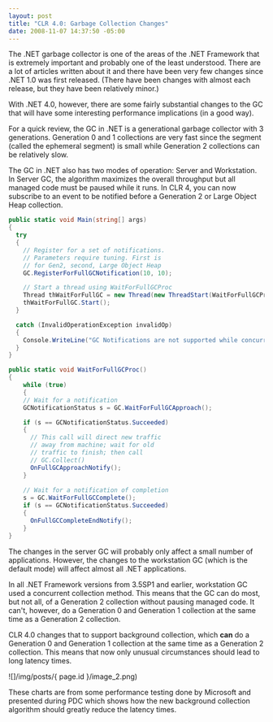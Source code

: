 ```yaml
---
layout: post
title: "CLR 4.0: Garbage Collection Changes"
date: 2008-11-07 14:37:50 -05:00
---
```


The .NET garbage collector is one of the areas of the .NET Framework that is extremely important and probably one of the least understood. There are a lot of articles written about it and there have been very few changes since .NET 1.0 was first released. (There have been changes with almost each release, but they have been relatively minor.)

With .NET 4.0, however, there are some fairly substantial changes to the GC that will have some interesting performance implications (in a good way).

For a quick review, the GC in .NET is a generational garbage collector with 3 generations. Generation 0 and 1 collections are very fast since the segment (called the ephemeral segment) is small while Generation 2 collections can be relatively slow.

The GC in .NET also has two modes of operation: Server and Workstation. In Server GC, the algorithm maximizes the overall throughput but all managed code must be paused while it runs. In CLR 4, you can now subscribe to an event to be notified before a Generation 2 or Large Object Heap collection.

```csharp
public static void Main(string[] args)
{
  try
  {
    // Register for a set of notifications.
    // Parameters require tuning. First is 
    // for Gen2, second, Large Object Heap 
    GC.RegisterForFullGCNotification(10, 10);

    // Start a thread using WaitForFullGCProc
    Thread thWaitForFullGC = new Thread(new ThreadStart(WaitForFullGCProc));
    thWaitForFullGC.Start();
  }

  catch (InvalidOperationException invalidOp)
  {
    Console.WriteLine("GC Notifications are not supported while concurrent GC is enabled.\n" + invalidOp.Message);
  }
}

public static void WaitForFullGCProc()
{
    while (true)
    {
    // Wait for a notification
    GCNotificationStatus s = GC.WaitForFullGCApproach();

    if (s == GCNotificationStatus.Succeeded)
    {
      // This call will direct new traffic
      // away from machine; wait for old
      // traffic to finish; then call
      // GC.Collect()
      OnFullGCApproachNotify();
    }
    
    // Wait for a notification of completion
    s = GC.WaitForFullGCComplete();
    if (s == GCNotificationStatus.Succeeded)
    {
      OnFullGCCompleteEndNotify();
    }
}
```
The changes in the server GC will probably only affect a small number of applications. However, the changes to the workstation GC (which is the default mode) will affect almost all .NET applications.

In all .NET Framework versions from 3.5SP1 and earlier, workstation GC used a concurrent collection method. This means that the GC can do most, but not all, of a Generation 2 collection without pausing managed code. It can't, however, do a Generation 0 and Generation 1 collection at the same time as a Generation 2 collection. 

CLR 4.0 changes that to support background collection, which **can** do a Generation 0 and Generation 1 collection at the same time as a Generation 2 collection. This means that now only unusual circumstances should lead to long latency times.

![]/img/posts/{ page.id }/image_2.png) 

These charts are from some performance testing done by Microsoft and presented during PDC which shows how the new background collection algorithm should greatly reduce the latency times.
